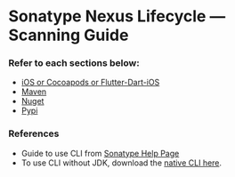 # Sonatype Nexus Lifecycle — Scanning Guide

### Refer to each sections below:
* [iOS or Cocoapods or Flutter-Dart-iOS](https://github.com/roger-lau/sonatype-scan/tree/master/ios)
* [Maven](https://github.com/roger-lau/sonatype-scan/tree/master/maven)
* [Nuget](https://github.com/roger-lau/sonatype-scan/tree/master/nuget)
* [Pypi](https://github.com/roger-lau/sonatype-scan/tree/master/pypi)

### References
* Guide to use CLI from [Sonatype Help Page](https://help.sonatype.com/integrations/nexus-iq-cli)
* To use CLI without JDK, download the [native CLI here](https://help.sonatype.com/iqserver/product-information/download-and-compatibility#DownloadandCompatibility-CLI).